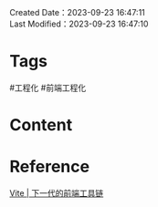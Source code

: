 Created Date：2023-09-23 16:47:11  
Last Modified：2023-09-23 16:47:10

# Tags

#工程化 #前端工程化

# Content

# Reference

[Vite | 下一代的前端工具链](https://cn.vitejs.dev/)
